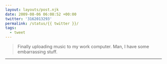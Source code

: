 ```yaml
---
layout: layouts/post.njk
date: 2009-08-06 06:08:52 +00:00
twitter: '3162013293'
permalink: /status/{{ twitter }}/
tags: 
  - tweet
---
```


> Finally uploading music to my work computer. Man, I have some embarrassing stuff.

---
